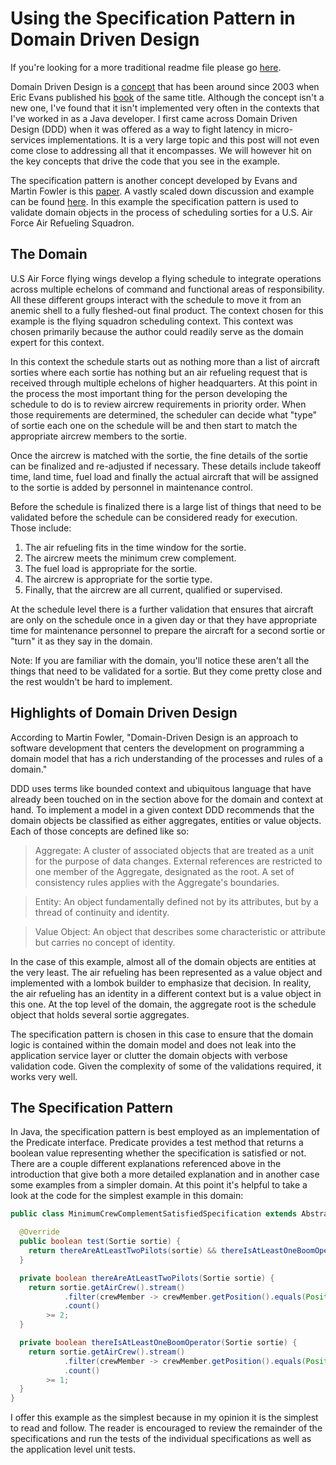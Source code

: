 # Using the Specification Pattern in Domain Driven Design  
  
If you're looking for a more traditional readme file please go [here](https://github.com/patmcnimbus/scheduling-domain/blob/main/traditional_readme.md).  
  
Domain Driven Design is a [concept](https://en.wikipedia.org/wiki/Domain-driven_design) that has been around since 2003 when Eric Evans published his [book](https://www.amazon.com/Domain-Driven-Design-Tackling-Complexity-Software/dp/0321125215) of the same title.  Although the concept isn't a new one, I've found that it isn't implemented very often in the contexts that I've worked in as a Java developer.  I first came across Domain Driven Design (DDD) when it was offered as a way to fight latency in micro-services implementations.  It is a very large topic and this post will not even come close to addressing all that it encompasses.  We will however hit on the key concepts that drive the code that you see in the example.  
  
The specification pattern is another concept developed by Evans and Martin Fowler is this [paper](https://www.martinfowler.com/apsupp/spec.pdf).  A vastly scaled down discussion and example can be found [here](https://java-design-patterns.com/patterns/specification/).  In this example the specification pattern is used to validate domain objects in the process of scheduling sorties for a U.S. Air Force Air Refueling Squadron.  
  
## The Domain  
U.S Air Force flying wings develop a flying schedule to integrate operations across multiple echelons of command and functional areas of responsibility.  All these different groups interact with the schedule to move it from an anemic shell to a fully fleshed-out final product.  The context chosen for this example is the flying squadron scheduling context.  This context was chosen primarily because the author could readily serve as the domain expert for this context.  
  
In this context the schedule starts out as nothing more than a list of aircraft sorties where each sortie has nothing but an air refueling request that is received through multiple echelons of higher headquarters.  At this point in the process the most important thing for the person developing the schedule to do is to review aircrew requirements in priority order.  When those requirements are determined, the scheduler can decide what "type" of sortie each one on the schedule will be and then start to match the appropriate aircrew members to the sortie.  
  
Once the aircrew is matched with the sortie, the fine details of the sortie can be finalized and re-adjusted if necessary.  These details include takeoff time, land time, fuel load and finally the actual aircraft that will be assigned to the sortie is added by personnel in maintenance control.  
  
Before the schedule is finalized there is a large list of things that need to be validated before the schedule can be considered ready for execution.  Those include:

1. The air refueling fits in the time window for the sortie.
2. The aircrew meets the minimum crew complement.
3. The fuel load is appropriate for the sortie.
4. The aircrew is appropriate for the sortie type.
5. Finally, that the aircrew are all current, qualified or supervised.
  
At the schedule level there is a further validation that ensures that aircraft are only on the schedule once in a given day or that they have appropriate time for maintenance personnel to prepare the aircraft for a second sortie or "turn" it as they say in the domain.  

Note:  If you are familiar with the domain, you'll notice these aren't all the things that need to be validated for a sortie.  But they come pretty close and the rest wouldn't be hard to implement.
  
## Highlights of Domain Driven Design  
According to Martin Fowler, "Domain-Driven Design is an approach to software development that centers the development on programming a domain model that has a rich understanding of the processes and rules of a domain."  
  
DDD uses terms like bounded context and ubiquitous language that have already been touched on in the section above for the domain and context at hand.  To implement a model in a given context DDD recommends that the domain objects be classified as either aggregates, entities or value objects.  Each of those concepts are defined like so:  
  
>Aggregate:  A cluster of associated objects that are treated as a unit for the purpose of data changes.  External references are restricted to one member of the Aggregate, designated as the root.  A set of consistency rules applies with the Aggregate's boundaries.  
  
>Entity:  An object fundamentally defined not by its attributes, but by a thread of continuity and identity.  
  
>Value Object:  An object that describes some characteristic or attribute but carries no concept of identity.  
  
In the case of this example, almost all of the domain objects are entities at the very least.  The air refueling has been represented as a value object and implemented with a lombok builder to emphasize that decision.  In reality, the air refueling has an identity in a different context but is a value object in this one.  At the top level of the domain, the aggregate root is the schedule object that holds several sortie aggregates.  
  
The specification pattern is chosen in this case to ensure that the domain logic is contained within the domain model and does not leak into the application service layer or clutter the domain objects with verbose validation code.  Given the complexity of some of the validations required, it works very well.  
## The Specification Pattern  
In Java, the specification pattern is best employed as an implementation of the Predicate interface.  Predicate provides a test method that returns a boolean value representing whether the specification is satisfied or not.  There are a couple different explanations referenced above in the introduction that give both a more detailed explanation and in another case some examples from a simpler domain.  At this point it's helpful to take a look at the code for the simplest example in this domain:  
```Java
public class MinimumCrewComplementSatisfiedSpecification extends AbstractSpecification<Sortie> {

  @Override
  public boolean test(Sortie sortie) {
    return thereAreAtLeastTwoPilots(sortie) && thereIsAtLeastOneBoomOperator(sortie);
  }

  private boolean thereAreAtLeastTwoPilots(Sortie sortie) {
    return sortie.getAirCrew().stream()
            .filter(crewMember -> crewMember.getPosition().equals(Position.P))
            .count()
        >= 2;
  }

  private boolean thereIsAtLeastOneBoomOperator(Sortie sortie) {
    return sortie.getAirCrew().stream()
            .filter(crewMember -> crewMember.getPosition().equals(Position.B))
            .count()
        >= 1;
  }
}
```  
I offer this example as the simplest because in my opinion it is the simplest to read and follow.  The reader is encouraged to review the remainder of the specifications and run the tests of the individual specifications as well as the application level unit tests.
  
